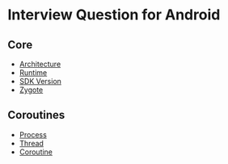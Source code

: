 # Interview Question for Android

## Core
- [Architecture](https://github.com/devetude/interview-question-android/blob/master/architecture.md)
- [Runtime](https://github.com/devetude/interview-question-android/blob/master/runtime.md)
- [SDK Version](https://github.com/devetude/interview-question-android/blob/master/sdk-version.md)
- [Zygote](https://github.com/devetude/interview-question-android/blob/master/zygote.md)

## Coroutines
- [Process]()
- [Thread]()
- [Coroutine]()

